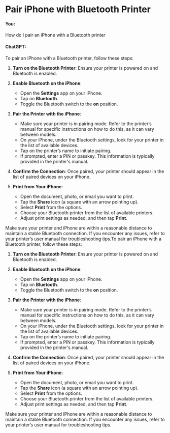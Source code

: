 # Pair iPhone with Bluetooth Printer

#### You:
How do I pair an iPhone with a Bluetooth printer


#### ChatGPT:
To pair an iPhone with a Bluetooth printer, follow these steps:

1. **Turn on the Bluetooth Printer**: Ensure your printer is powered on and Bluetooth is enabled.

2. **Enable Bluetooth on the iPhone**:
   - Open the **Settings** app on your iPhone.
   - Tap on **Bluetooth**.
   - Toggle the Bluetooth switch to the **on** position.

3. **Pair the Printer with the iPhone**:
   - Make sure your printer is in pairing mode. Refer to the printer’s manual for specific instructions on how to do this, as it can vary between models.
   - On your iPhone, under the Bluetooth settings, look for your printer in the list of available devices.
   - Tap on the printer’s name to initiate pairing.
   - If prompted, enter a PIN or passkey. This information is typically provided in the printer's manual.

4. **Confirm the Connection**: Once paired, your printer should appear in the list of paired devices on your iPhone.

5. **Print from Your iPhone**:
   - Open the document, photo, or email you want to print.
   - Tap the **Share** icon (a square with an arrow pointing up).
   - Select **Print** from the options.
   - Choose your Bluetooth printer from the list of available printers.
   - Adjust print settings as needed, and then tap **Print**.

Make sure your printer and iPhone are within a reasonable distance to maintain a stable Bluetooth connection. If you encounter any issues, refer to your printer’s user manual for troubleshooting tips.To pair an iPhone with a Bluetooth printer, follow these steps:

1. **Turn on the Bluetooth Printer**: Ensure your printer is powered on and Bluetooth is enabled.

2. **Enable Bluetooth on the iPhone**:
   - Open the **Settings** app on your iPhone.
   - Tap on **Bluetooth**.
   - Toggle the Bluetooth switch to the **on** position.

3. **Pair the Printer with the iPhone**:
   - Make sure your printer is in pairing mode. Refer to the printer’s manual for specific instructions on how to do this, as it can vary between models.
   - On your iPhone, under the Bluetooth settings, look for your printer in the list of available devices.
   - Tap on the printer’s name to initiate pairing.
   - If prompted, enter a PIN or passkey. This information is typically provided in the printer's manual.

4. **Confirm the Connection**: Once paired, your printer should appear in the list of paired devices on your iPhone.

5. **Print from Your iPhone**:
   - Open the document, photo, or email you want to print.
   - Tap the **Share** icon (a square with an arrow pointing up).
   - Select **Print** from the options.
   - Choose your Bluetooth printer from the list of available printers.
   - Adjust print settings as needed, and then tap **Print**.

Make sure your printer and iPhone are within a reasonable distance to maintain a stable Bluetooth connection. If you encounter any issues, refer to your printer’s user manual for troubleshooting tips.
